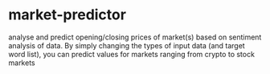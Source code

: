 # market-predictor
analyse and predict opening/closing prices of market(s) based on sentiment analysis of data. By simply changing the types of input data (and target word list), you can predict values for markets ranging from crypto to stock markets
